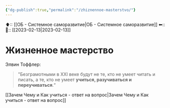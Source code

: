 ```yaml
---
{"dg-publish":true,"permalink":"/zhiznennoe-masterstvo/"}
---
```



⬆:: [[ОБ - Системное саморазвитие\|ОБ - Системное саморазвитие]]
⬅::
📅:: [[2023-02-13\|2023-02-13]] 

# Жизненное мастерство

Элвин Тоффлер: 
> "Безграмотными в XXI веке будут не те, кто не умеет читать и писать, а те, кто не умеет **учиться, разучиваться и переучиваться**.“

[[Зачем Чему и Как учиться - ответ на вопрос\|Зачем Чему и Как учиться - ответ на вопрос]]



